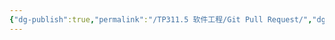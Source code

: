```yaml
---
{"dg-publish":true,"permalink":"/TP311.5 软件工程/Git Pull Request/","dgPassFrontmatter":true,"created":"2024-06-01T11:29:09.506+08:00","updated":"2024-06-01T11:29:29.260+08:00"}
---
```


